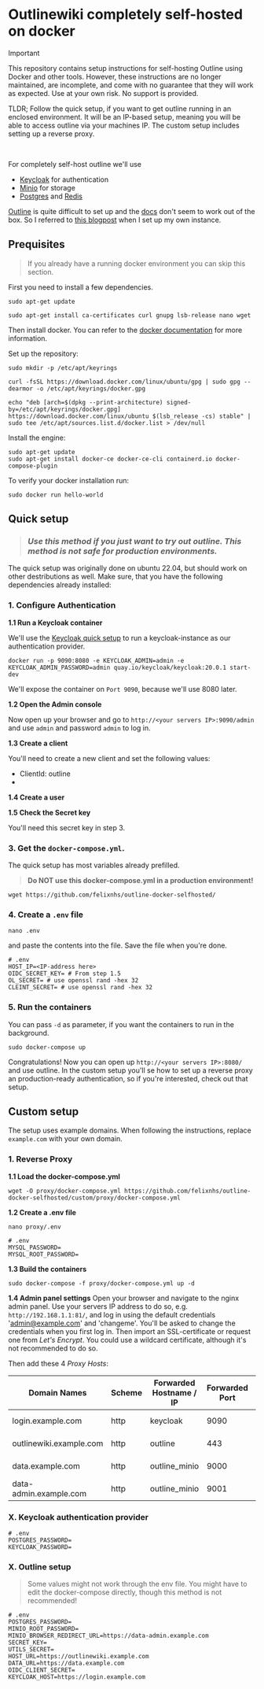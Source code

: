 # Outlinewiki completely self-hosted on docker

> [!IMPORTANT]  
> This repository contains setup instructions for self-hosting Outline using Docker and other tools. However, these instructions are no longer maintained, are incomplete, and come with no guarantee that they will work as expected.
> Use at your own risk. No support is provided.

TLDR; Follow the quick setup, if you want to get outline running in an enclosed environment. It will be an IP-based setup, meaning you will be able to access outline via your machines IP. The custom setup includes setting up a reverse proxy.

<br>

For completely self-host outline we'll use
- [Keycloak](https://www.keycloak.org/) for authentication
- [Minio](https://hub.docker.com/r/minio/minio/) for storage
- [Postgres](https://hub.docker.com/_/postgres) and [Redis](https://hub.docker.com/_/redis)

[Outline](https://www.getoutline.com/) is quite difficult to set up and the [docs](https://app.getoutline.com/s/770a97da-13e5-401e-9f8a-37949c19f97e/doc/docker-7pfeLP5a8t) don't seem to work out of the box. So I referred to [this blogpost](https://blog.gurucomputing.com.au/doing-more-with-docker/deploying-outline-wiki/) when I set up my own instance. 

## Prequisites

> If you already have a running docker environment you can skip this section.

First you need to install a few dependencies.

```shell
sudo apt-get update
```

```shell
sudo apt-get install ca-certificates curl gnupg lsb-release nano wget
```

Then install docker. You can refer to the [docker documentation](https://docs.docker.com/engine/install/ubuntu/) for more information.

Set up the repository:

```shell
sudo mkdir -p /etc/apt/keyrings

curl -fsSL https://download.docker.com/linux/ubuntu/gpg | sudo gpg --dearmor -o /etc/apt/keyrings/docker.gpg

echo "deb [arch=$(dpkg --print-architecture) signed-by=/etc/apt/keyrings/docker.gpg] https://download.docker.com/linux/ubuntu $(lsb_release -cs) stable" | sudo tee /etc/apt/sources.list.d/docker.list > /dev/null
```

Install the engine:

```shell
sudo apt-get update
sudo apt-get install docker-ce docker-ce-cli containerd.io docker-compose-plugin
```

To verify your docker installation run:

```shell
sudo docker run hello-world
```


## Quick setup

> ### *Use this method if you just want to try out outline. This method is not safe for production environments.*

The quick setup was originally done on ubuntu 22.04, but should work on other destributions as well. Make sure, that you have the following dependencies already installed:

### 1. Configure Authentication

  **1.1 Run a Keycloak container**
  
  We'll use the [Keycloak quick setup](https://www.keycloak.org/getting-started/getting-started-docker) to run a keycloak-instance as our authentication provider.
  ```shell
  docker run -p 9090:8080 -e KEYCLOAK_ADMIN=admin -e KEYCLOAK_ADMIN_PASSWORD=admin quay.io/keycloak/keycloak:20.0.1 start-dev
  ```
  We'll expose the container on `Port 9090`, because we'll use 8080 later.

  **1.2 Open the Admin console**
  
  Now open up your browser and go to `http://<your servers IP>:9090/admin` and use `admin` and password `admin` to log in.

  **1.3 Create a client**
  
  You'll need to create a new client and set the following values:
  - ClientId: outline
  - 

  **1.4 Create a user**

  **1.5 Check the Secret key**

  You'll need this secret key in step 3.

### 3. Get the `docker-compose.yml`. 

The quick setup has most variables already prefilled.
> **Do NOT use this docker-compose.yml in a production environment!**

```shell
wget https://github.com/felixnhs/outline-docker-selfhosted/
```

### 4. Create a `.env` file

```shell
nano .env
```

and paste the contents into the file. Save the file when you're done.

```shell
# .env
HOST_IP=<IP-address here>
OIDC_SECRET_KEY= # From step 1.5
OL_SECRET= # use openssl rand -hex 32
CLEINT_SECRET= # use openssl rand -hex 32
```

### 5. Run the containers

You can pass `-d` as parameter, if you want the containers to run in the background.

```shell
sudo docker-compose up
```

Congratulations! Now you can open up `http://<your servers IP>:8080/` and use outline. In the custom setup you'll se how to set up a reverse proxy an production-ready authentication, so if you're interested, check out that setup. 

## Custom setup

The setup uses example domains. When following the instructions, replace `example.com` with your own domain.

### 1. Reverse Proxy

  **1.1 Load the docker-compose.yml**
  ```shell
  wget -O proxy/docker-compose.yml https://github.com/felixnhs/outline-docker-selfhosted/custom/proxy/docker-compose.yml
  ```

  **1.2 Create a .env file**

  ```shell
  nano proxy/.env
  ```

  ```shell 
  # .env
  MYSQL_PASSWORD=
  MYSQL_ROOT_PASSWORD=
  ```

  **1.3 Build the containers**
  ```shell
  sudo docker-compose -f proxy/docker-compose.yml up -d
  ```
  **1.4 Admin panel settings**
  Open your browser and navigate to the nginx admin panel. Use your servers IP address to do so, e.g. `http://192.168.1.1:81/`, and log in using the default credentials 'admin@example.com' and 'changeme'. You'll be asked to change the credentials when you first log in. Then import an SSL-certificate or request one from *Let's Encrypt*. You could use a wildcard certificate, although it's not recommended to do so.

  Then add these 4 *Proxy Hosts*:

  | Domain Names | Scheme | Forwarded Hostname / IP | Forwarded Port | Websocket support | Block Common Exploits | Access list | SSL Certificate | Force SSL | HTTP/2 Support | HSTS Enabled |
  |-|-|-|-|-|-|-|-|-|-|-|
  | login.example.com | http | keycloak | 9090 | Yes | Yes | public | *select fitting* | Yes | Yes | No |
  | outlinewiki.example.com | http | outline | 443 | Yes | Yes | public | *select fitting* | Yes | Yes | Yes |
  | data.example.com | http | outline_minio | 9000 | Yes | Yes | public | *select fitting* | Yes | Yes | Yes |
  | data-admin.example.com | http | outline_minio | 9001 | Yes | Yes | public | *select fitting* | Yes | Yes | Yes |

### X. Keycloak authentication provider

```shell
# .env
POSTGRES_PASSWORD=
KEYCLOAK_PASSWORD=
```

### X. Outline setup

> Some values might not work through the env file. You might have to edit the docker-compose directly, though this method is not recommended!

```shell
# .env
POSTGRES_PASSWORD=
MINIO_ROOT_PASSWORD=
MINIO_BROWSER_REDIRECT_URL=https://data-admin.example.com
SECRET_KEY=
UTILS_SECRET=
HOST_URL=https://outlinewiki.example.com
DATA_URL=https://data.example.com
OIDC_CLIENT_SECRET=
KEYCLOAK_HOST=https://login.example.com
```